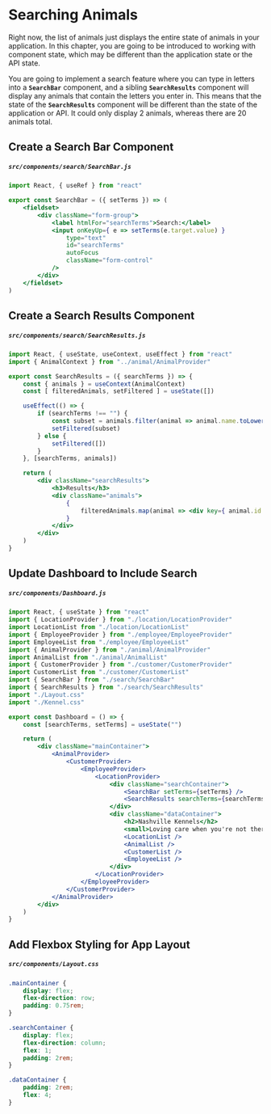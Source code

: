 # Searching Animals

Right now, the list of animals just displays the entire state of animals in your application. In this chapter, you are going to be introduced to working with component state, which may be different than the application state or the API state.

You are going to implement a search feature where you can type in letters into a **`SearchBar`** component, and a sibling **`SearchResults`** component will display any animals that contain the letters you enter in. This means that the state of the **`SearchResults`** component will be different than the state of the application or API. It could only display 2 animals, whereas there are 20 animals total.

## Create a Search Bar Component

##### **`src/components/search/SearchBar.js`**

```jsx
import React, { useRef } from "react"

export const SearchBar = ({ setTerms }) => (
    <fieldset>
        <div className="form-group">
            <label htmlFor="searchTerms">Search:</label>
            <input onKeyUp={ e => setTerms(e.target.value) }
                type="text"
                id="searchTerms"
                autoFocus
                className="form-control"
            />
        </div>
    </fieldset>
)
```

## Create a Search Results Component

##### **`src/components/search/SearchResults.js`**

```jsx
import React, { useState, useContext, useEffect } from "react"
import { AnimalContext } from "../animal/AnimalProvider"

export const SearchResults = ({ searchTerms }) => {
    const { animals } = useContext(AnimalContext)
    const [ filteredAnimals, setFiltered ] = useState([])

    useEffect(() => {
        if (searchTerms !== "") {
            const subset = animals.filter(animal => animal.name.toLowerCase().includes(searchTerms))
            setFiltered(subset)
        } else {
            setFiltered([])
        }
    }, [searchTerms, animals])

    return (
        <div className="searchResults">
            <h3>Results</h3>
            <div className="animals">
                {
                    filteredAnimals.map(animal => <div key={ animal.id }>{ animal.name }</div>)
                }
            </div>
        </div>
    )
}
```


## Update Dashboard to Include Search

##### **`src/components/Dashboard.js`**

```jsx
import React, { useState } from "react"
import { LocationProvider } from "./location/LocationProvider"
import LocationList from "./location/LocationList"
import { EmployeeProvider } from "./employee/EmployeeProvider"
import EmployeeList from "./employee/EmployeeList"
import { AnimalProvider } from "./animal/AnimalProvider"
import AnimalList from "./animal/AnimalList"
import { CustomerProvider } from "./customer/CustomerProvider"
import CustomerList from "./customer/CustomerList"
import { SearchBar } from "./search/SearchBar"
import { SearchResults } from "./search/SearchResults"
import "./Layout.css"
import "./Kennel.css"

export const Dashboard = () => {
    const [searchTerms, setTerms] = useState("")

    return (
        <div className="mainContainer">
            <AnimalProvider>
                <CustomerProvider>
                    <EmployeeProvider>
                        <LocationProvider>
                            <div className="searchContainer">
                                <SearchBar setTerms={setTerms} />
                                <SearchResults searchTerms={searchTerms} />
                            </div>
                            <div className="dataContainer">
                                <h2>Nashville Kennels</h2>
                                <small>Loving care when you're not there.</small>
                                <LocationList />
                                <AnimalList />
                                <CustomerList />
                                <EmployeeList />
                            </div>
                        </LocationProvider>
                    </EmployeeProvider>
                </CustomerProvider>
            </AnimalProvider>
        </div>
    )
}
```

## Add Flexbox Styling for App Layout

##### **`src/components/Layout.css`**

```css
.mainContainer {
    display: flex;
    flex-direction: row;
    padding: 0.75rem;
}

.searchContainer {
    display: flex;
    flex-direction: column;
    flex: 1;
    padding: 2rem;
}

.dataContainer {
    padding: 2rem;
    flex: 4;
}
```

